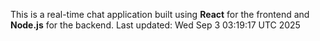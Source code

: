 This is a real-time chat application built using **React** for the frontend and **Node.js** for the backend.
Last updated: Wed Sep  3 03:19:17 UTC 2025

